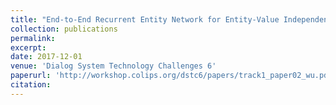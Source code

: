 ```yaml
---
title: "End-to-End Recurrent Entity Network for Entity-Value Independent Goal-Oriented Dialog Learning"
collection: publications
permalink: 
excerpt: 
date: 2017-12-01
venue: 'Dialog System Technology Challenges 6'
paperurl: 'http://workshop.colips.org/dstc6/papers/track1_paper02_wu.pdf'
citation: 
---
```


<!-- This paper is about the number 1. The number 2 is left for future work.

[Download paper here](http://academicpages.github.io/files/paper1.pdf)

Recommended citation: Your Name, You. (2009). "Paper Title Number 1." <i>Journal 1</i>. 1(1). -->